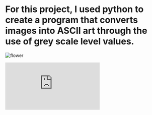 # For this project, I used python to create a program that converts images into ASCII art through the use of grey scale level values. 

![flower](https://user-images.githubusercontent.com/93164506/141279821-ec16cd66-220a-4641-b5bc-0d063ab52eaf.jpg)

![flower ascii.txt](https://github.com/NicolasPietropaolo/ascii-art/files/7519555/flower.ascii.txt)
